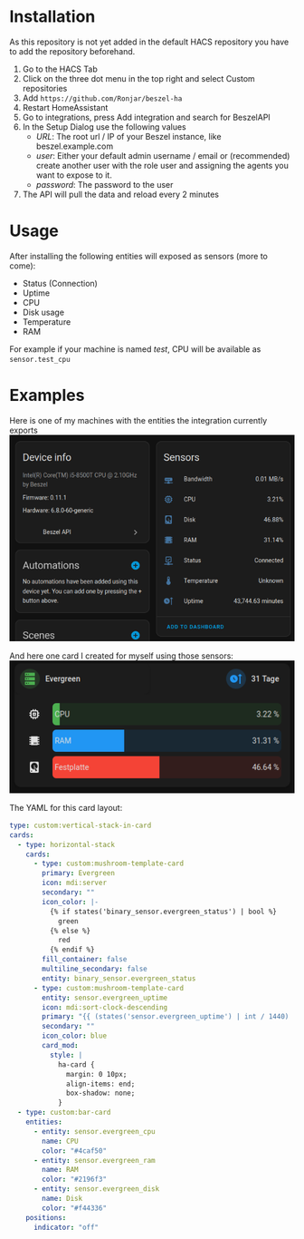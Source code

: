 # Installation
As this repository is not yet added in the default HACS repository you have to add the repository beforehand.

1. Go to the HACS Tab
2. Click on the three dot menu in the top right and select Custom repositories
3. Add ```https://github.com/Ronjar/beszel-ha```
4. Restart HomeAssistant
5. Go to integrations, press Add integration and search for BeszelAPI
6. In the Setup Dialog use the following values
    - *URL*: The root url / IP of your Beszel instance, like beszel.example.com
    - *user*: Either your default admin username / email or (recommended) create another user with the role user and assigning the agents you want to expose to it.
    - *password*: The password to the user
7. The API will pull the data and reload every 2 minutes

# Usage
After installing the following entities will exposed as sensors (more to come):
- Status (Connection)
- Uptime
- CPU
- Disk usage
- Temperature
- RAM

For example if your machine is named *test*, CPU will be available as ```sensor.test_cpu```

# Examples
Here is one of my machines with the entities the integration currently exports
![Screenshot from HomeAssistant settings page of my device and its entities](/pictures/sensors.png)

And here one card I created for myself using those sensors:
![Screenshot from HomeAssistant dashboard with a card showing CPU, RAM and Disk usage as bar charts](/pictures/example_card.png)

The YAML for this card layout:
``` YAML
type: custom:vertical-stack-in-card
cards:
  - type: horizontal-stack
    cards:
      - type: custom:mushroom-template-card
        primary: Evergreen
        icon: mdi:server
        secondary: ""
        icon_color: |-
          {% if states('binary_sensor.evergreen_status') | bool %}
            green
          {% else %}
            red
          {% endif %}
        fill_container: false
        multiline_secondary: false
        entity: binary_sensor.evergreen_status
      - type: custom:mushroom-template-card
        entity: sensor.evergreen_uptime
        icon: mdi:sort-clock-descending
        primary: "{{ (states('sensor.evergreen_uptime') | int / 1440) | int  }} Days"
        secondary: ""
        icon_color: blue
        card_mod:
          style: |
            ha-card {
              margin: 0 10px;
              align-items: end;
              box-shadow: none;
            }
  - type: custom:bar-card
    entities:
      - entity: sensor.evergreen_cpu
        name: CPU
        color: "#4caf50"
      - entity: sensor.evergreen_ram
        name: RAM
        color: "#2196f3"
      - entity: sensor.evergreen_disk
        name: Disk
        color: "#f44336"
    positions:
      indicator: "off"
```
